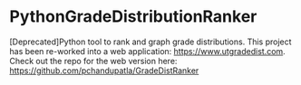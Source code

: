 # PythonGradeDistributionRanker
[Deprecated]Python tool to rank and graph grade distributions. This project has been re-worked into a web application: https://www.utgradedist.com.
Check out the repo for the web version here: https://github.com/pchandupatla/GradeDistRanker
